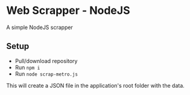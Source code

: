 # Web Scrapper - NodeJS

A simple NodeJS scrapper

## Setup

- Pull/download repository
- Run `npm i`
- Run `node scrap-metro.js`

This will create a JSON file in the application's root folder with the data.